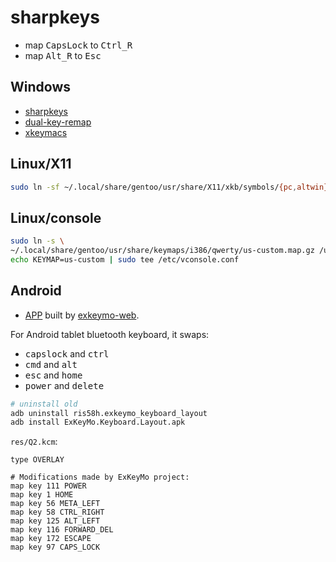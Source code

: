 # sharpkeys

<!-- markdownlint-disable MD033 -->

- map <kbd>CapsLock</kbd> to <kbd>Ctrl_R</kbd>
- map <kbd>Alt_R</kbd> to <kbd>Esc</kbd>

<!-- markdownlint-enable MD033 -->

## Windows

- [sharpkeys](https://github.com/randyrants/sharpkeys)
- [dual-key-remap](https://github.com/ililim/dual-key-remap)
- [xkeymacs](https://github.com/fujieda/xkeymacs)

## Linux/X11

```sh
sudo ln -sf ~/.local/share/gentoo/usr/share/X11/xkb/symbols/{pc,altwin} /usr/share/X11/xkb/symbols
```

## Linux/console

```sh
sudo ln -s \
~/.local/share/gentoo/usr/share/keymaps/i386/qwerty/us-custom.map.gz /usr/share/keymaps/i386/qwerty
echo KEYMAP=us-custom | sudo tee /etc/vconsole.conf
```

## Android

- [APP](https://github.com/Freed-Wu/Freed-Wu/releases/download/0.0.1/ExKeyMo.Keyboard.Layout.apk)
  built by [exkeymo-web](https://github.com/ris58h/exkeymo-web).

For Android tablet bluetooth keyboard, it swaps:

<!-- markdownlint-disable MD033 -->

- <kbd>capslock</kbd> and <kbd>ctrl</kbd>
- <kbd>cmd</kbd> and <kbd>alt</kbd>
- <kbd>esc</kbd> and <kbd>home</kbd>
- <kbd>power</kbd> and <kbd>delete</kbd>

<!-- markdownlint-enable MD033 -->

```sh
# uninstall old
adb uninstall ris58h.exkeymo_keyboard_layout
adb install ExKeyMo.Keyboard.Layout.apk
```

`res/Q2.kcm`:

```kcm
type OVERLAY

# Modifications made by ExKeyMo project:
map key 111 POWER
map key 1 HOME
map key 56 META_LEFT
map key 58 CTRL_RIGHT
map key 125 ALT_LEFT
map key 116 FORWARD_DEL
map key 172 ESCAPE
map key 97 CAPS_LOCK
```
